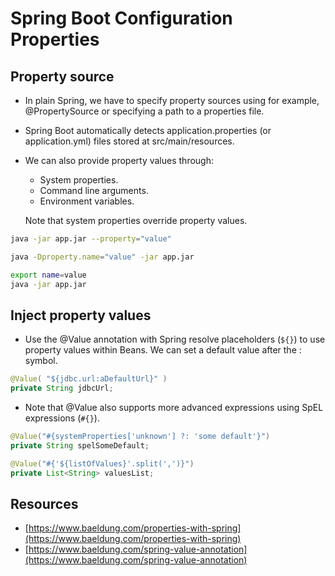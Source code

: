 # Spring Boot Configuration Properties

## Property source

- In plain Spring, we have to specify property sources using for example, @PropertySource or specifying a path to a properties file.

- Spring Boot automatically detects application.properties (or application.yml) files stored at src/main/resources.

- We can also provide property values through: 
  - System properties. 
  - Command line arguments. 
  - Environment variables.

  Note that system properties override property values.

```bash
java -jar app.jar --property="value"

java -Dproperty.name="value" -jar app.jar

export name=value
java -jar app.jar
```

## Inject property values

- Use the @Value annotation with Spring resolve placeholders (`${}`) to use property values within Beans. We can set a default value after the : symbol.

```java
@Value( "${jdbc.url:aDefaultUrl}" )
private String jdbcUrl;
```

- Note that @Value also supports more advanced expressions using SpEL expressions (`#{}`).

```java
@Value("#{systemProperties['unknown'] ?: 'some default'}")
private String spelSomeDefault;

@Value("#{'${listOfValues}'.split(',')}")
private List<String> valuesList;
```


## Resources

- [https://www.baeldung.com/properties-with-spring](https://www.baeldung.com/properties-with-spring)
- [https://www.baeldung.com/spring-value-annotation](https://www.baeldung.com/spring-value-annotation)